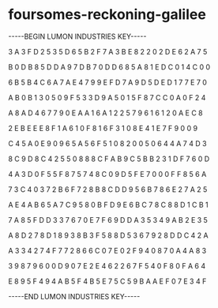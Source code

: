 # foursomes-reckoning-galilee

-----BEGIN LUMON INDUSTRIES KEY-----

3 A 3 F D 2 5 3 5 D 6 5 B 2 F 7 A 3 B E 8 2 2 0 2 D E 6 2 A 7 5

B 0 D B 8 5 D D A 9 7 D B 7 0 D D 6 8 5 A 8 1 E D C 0 1 4 C 0 0

6 B 5 B 4 C 6 A 7 A E 4 7 9 9 E F D 7 A 9 D 5 D E D 1 7 7 E 7 0

A B 0 B 1 3 0 5 0 9 F 5 3 3 D 9 A 5 0 1 5 F 8 7 C C 0 A 0 F 2 4

A 8 A D 4 6 7 7 9 0 E A A 1 6 A 1 2 2 5 7 9 6 1 6 1 2 0 A E C 8

2 E B E E E 8 F 1 A 6 1 0 F 8 1 6 F 3 1 0 8 E 4 1 E 7 F 9 0 0 9

C 4 5 A 0 E 9 0 9 6 5 A 5 6 F 5 1 0 8 2 0 0 5 0 6 4 4 A 7 4 D 3

8 C 9 D 8 C 4 2 5 5 0 8 8 8 C F A B 9 C 5 B B 2 3 1 D F 7 6 0 D

4 A 3 D 0 F 5 5 F 8 7 5 7 4 8 C 0 9 D 5 F E 7 0 0 0 F F 8 5 6 A

7 3 C 4 0 3 7 2 B 6 F 7 2 8 B 8 C D D 9 5 6 B 7 8 6 E 2 7 A 2 5

A E 4 A B 6 5 A 7 C 9 5 8 0 B F D 9 E 6 B C 7 8 C 8 8 D 1 C B 1

7 A 8 5 F D D 3 3 7 6 7 0 E 7 F 6 9 D D A 3 5 3 4 9 A B 2 E 3 5

A 8 D 2 7 8 D 1 8 9 3 8 B 3 F 5 8 8 D 5 3 6 7 9 2 8 D D C 4 2 A

A 3 3 4 2 7 4 F 7 7 2 8 6 6 C 0 7 E 0 2 F 9 4 0 8 7 0 A 4 A 8 3

3 9 8 7 9 6 0 0 D 9 0 7 E 2 E 4 6 2 2 6 7 F 5 4 0 F 8 0 F A 6 4

E 8 9 5 F 4 9 4 A B 5 F 4 B 5 E 7 5 C 5 9 B A A E F 0 7 E 3 4 F

-----END LUMON INDUSTRIES KEY-----
